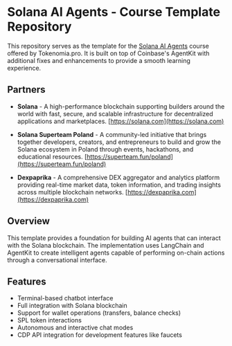 # Solana AI Agents - Course Template Repository

This repository serves as the template for the [Solana AI Agents](https://akademia.tokenomia.pro/course/solana-ai-agents) course offered by Tokenomia.pro. It is built on top of Coinbase's AgentKit with additional fixes and enhancements to provide a smooth learning experience.

## Partners

- **Solana** - A high-performance blockchain supporting builders around the world with fast, secure, and scalable infrastructure for decentralized applications and marketplaces. [https://solana.com](https://solana.com)

- **Solana Superteam Poland** - A community-led initiative that brings together developers, creators, and entrepreneurs to build and grow the Solana ecosystem in Poland through events, hackathons, and educational resources. [https://superteam.fun/poland](https://superteam.fun/poland)

- **Dexpaprika** - A comprehensive DEX aggregator and analytics platform providing real-time market data, token information, and trading insights across multiple blockchain networks. [https://dexpaprika.com](https://dexpaprika.com)

## Overview

This template provides a foundation for building AI agents that can interact with the Solana blockchain. The implementation uses LangChain and AgentKit to create intelligent agents capable of performing on-chain actions through a conversational interface.

## Features

- Terminal-based chatbot interface
- Full integration with Solana blockchain
- Support for wallet operations (transfers, balance checks)
- SPL token interactions
- Autonomous and interactive chat modes
- CDP API integration for development features like faucets
